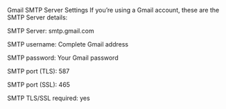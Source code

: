 Gmail SMTP Server Settings
If you’re using a Gmail account, these are the SMTP Server details:


SMTP Server: smtp.gmail.com

SMTP username: Complete Gmail address

SMTP password: Your Gmail password

SMTP port (TLS): 587

SMTP port (SSL): 465

SMTP TLS/SSL required: yes
